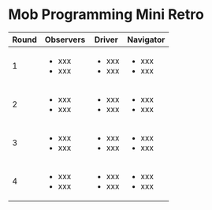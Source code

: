 # Mob Programming Mini Retro

<table>
<thead><tr><th>Round</th><th>Observers</th><th>Driver</th><th>Navigator</th></tr></thead>

<!-- Round 1 - Observers Comments --------------------------------------><tr><td>1</td><td>

- xxx
- xxx

<!-- Round 1 - Driver Comments ----------------------------------------></td><td>

- xxx
- xxx

<!-- Round 1 - Navigator Comments --------------------------------------></td><td>

- xxx
- xxx

<!-- Round 2 - Observers Comments --------------------------------------></td></tr><tr><td>2</td><td>

- xxx
- xxx

<!-- Round 2 - Driver Comments -----------------------------------------></td><td>

- xxx
- xxx

<!-- Round 2 - Navigator Comments --------------------------------------></td><td>

- xxx
- xxx

<!-- Round 3 - Observers Comments --------------------------------------></td></tr><tr><td>3</td><td>

- xxx
- xxx

<!-- Round 3 - Driver Comments -----------------------------------------></td><td>

- xxx
- xxx

<!-- Round 3 - Navigator Comments --------------------------------------></td><td>

- xxx
- xxx

<!-- Round 4 - Observers Comments --------------------------------------></td></tr><tr><td>4</td><td>

- xxx
- xxx

<!-- Round 4 - Driver Comments -----------------------------------------></td><td>

- xxx
- xxx

<!-- Round 4 - Navigator Comments --------------------------------------></td><td>

- xxx
- xxx

</td></tr></table>
